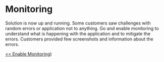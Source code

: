 ﻿# Monitoring

Solution is now up and running. Some customers saw challenges with random errors or application not to anything.
Go and enable monitoring to understand what is happening with the application and to mitigate the errors. Customers
provided few screenshots and information about the errors.

[<< Enable Monitoring](./03-modernization-in-Azure.md)) 